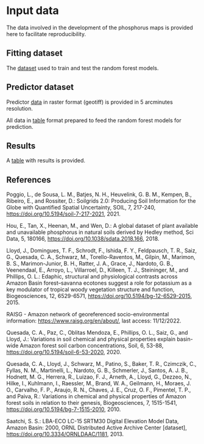# Input data

The data involved in the development of the phosphorus maps is provided here to facilitate reproducibility.

## Fitting dataset

The [dataset](./fitting_dataset.csv) used to train and test the random forest models.

## Predictor dataset

Predictor [data](./predictive_rasters_5m/) in raster format (geotiff) is provided in 5 arcminutes resolution.

All data in [table](./predictive.csv) format prepared to feed the random forest models for prediction.

## Results

A [table](./results_final.csv) with results is provided.

## References

Poggio, L., de Sousa, L. M., Batjes, N. H., Heuvelink, G. B. M., Kempen, B., Ribeiro, E., and Rossiter, D.: Soilgrids 2.0: Producing Soil Information for the Globe with Quantified Spatial Uncertainty, SOIL, 7, 217-240, <https://doi.org/10.5194/soil-7-217-2021>, 2021.

Hou, E., Tan, X., Heenan, M., and Wen, D.: A global dataset of plant available and unavailable phosphorus in natural soils derived by Hedley method, Sci Data, 5, 180166, <https://doi.org/10.1038/sdata.2018.166>, 2018.

Lloyd, J., Domingues, T. F., Schrodt, F., Ishida, F. Y., Feldpausch, T. R., Saiz, G., Quesada, C. A., Schwarz, M., Torello-Raventos, M., Gilpin, M., Marimon, B. S., Marimon-Junior, B. H., Ratter, J. A., Grace, J., Nardoto, G. B., Veenendaal, E., Arroyo, L., Villarroel, D., Killeen, T. J., Steininger, M., and Phillips, O. L.: Edaphic, structural and physiological contrasts across Amazon Basin forest–savanna ecotones suggest a role for potassium as a key modulator of tropical woody vegetation structure and function, Biogeosciences, 12, 6529-6571, <https://doi.org/10.5194/bg-12-6529-2015>, 2015.

RAISG - Amazon network of georeferenced socio-environmental information: <https://www.raisg.org/en/about/>, last access: 11/12/2022.

Quesada, C. A., Paz, C., Oblitas Mendoza, E., Phillips, O. L., Saiz, G., and Lloyd, J.: Variations in soil chemical and physical properties explain basin-wide Amazon forest soil carbon concentrations, Soil, 6, 53-88, <https://doi.org/10.5194/soil-6-53-2020>, 2020.

Quesada, C. A., Lloyd, J., Schwarz, M., Patino, S., Baker, T. R., Czimczik, C., Fyllas, N. M., Martinelli, L., Nardoto, G. B., Schmerler, J., Santos, A. J. B., Hodnett, M. G., Herrera, R., Luizao, F. J., Arneth, A., Lloyd, G., Dezzeo, N., Hilke, I., Kuhlmann, I., Raessler, M., Brand, W. A., Geilmann, H., Moraes, J. O., Carvalho, F. P., Araujo, R. N., Chaves, J. E., Cruz, O. F., Pimentel, T. P., and Paiva, R.: Variations in chemical and physical properties of Amazon forest soils in relation to their genesis, Biogeosciences, 7, 1515-1541, <https://doi.org/10.5194/bg-7-1515-2010>, 2010.

Saatchi, S. S.: LBA-ECO LC-15 SRTM30 Digital Elevation Model Data, Amazon Basin: 2000, ORNL Distributed Active Archive Center [dataset], <https://doi.org/10.3334/ORNLDAAC/1181>, 2013.
